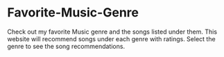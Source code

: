 # Favorite-Music-Genre
Check out my favorite Music genre and the songs listed under them.
This website will recommend songs under each genre with ratings. Select the genre to see the song recommendations.